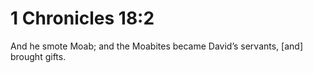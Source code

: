 # 1 Chronicles 18:2

And he smote Moab; and the Moabites became David’s servants, [and] brought gifts.